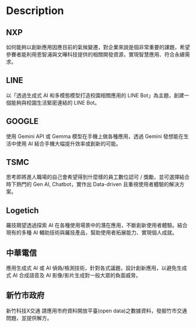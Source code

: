 # Description

## NXP
如何能夠以創新應用因應目前的氣候變遷，對企業來說是個非常重要的課題，希望參賽者能利用恩智浦與文曄科技提供的相關開發資源，實現智慧應用、符合永續需求。

## LINE
以「透過生成式 AI 和多模態模型打造校園相關應用的 LINE Bot」為主題，創建一個能夠與校園生活緊密連結的 LINE Bot。

## GOOGLE
使用 Gemini API 或 Gemma 模型在手機上做各種應用，透過 Gemini 發想能在生活中使用 AI 結合手機大幅提升效率或創新的可能。

## TSMC
思考即將進人職場的自己會希望得到什麼樣的員工數位認可 / 獎勵，並可選擇結合時下熱門的 Gen AI, Chatbot，實作出 Data-driven 且重視使用者體驗的解決方案。

## Logetich
羅技期望透過探索 AI 在各種使用場景中的潛在應用，不斷創新使用者體驗。結合現有的多種 AI 輔助技術與羅技產品，幫助使用者拓展能力、實現個人成就。

## 中華電信
應用生成式 AI 或 AI 偵偽/檢測技術，針對各式議題，設計創新應用，以避免生成式 AI 合成語音及 AI 影像/影片生成對一般大眾的負面威脅。

## 新竹市政府
新竹科技X交通 請應用市府資料開放平臺(open data)之數據資料，發掘竹市交通問題，並提供解方。